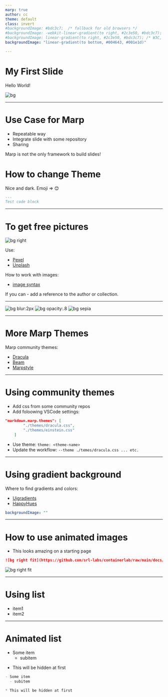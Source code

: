 ```yaml
---
marp: true
author: cc
theme: default
class: invert
#backgroundImage: #bdc3c7;  /* fallback for old browsers */
#backgroundImage: -webkit-linear-gradient(to right, #2c3e50, #bdc3c7);  /* Chrome 10-25, Safari 5.1-6 */
#backgroundImage: linear-gradient(to right, #2c3e50, #bdc3c7); /* W3C, IE 10+/ Edge, Firefox 16+, Chrome 26+, Opera 12+, Safari 7+ */
backgroundImage: "linear-gradient(to bottom, #004643, #001e1d)"

---
```

# My First Slide

Hello World!

![bg](img/BuildingIPnetworksforgenerativeAIapplications.jpg)

---

# Use Case for Marp

- Repeatable way
- Integrate slide with some repository
- Sharing

Marp is not the only framework to build slides!

# How to change Theme

Nice and dark. Emoji => :blush:

``` markdown
---
Test code block
```

---

# To get free pictures

![bg right](img/pexels-aidan-roof-2449605.jpg)

Use:

- [Pexel](https://www.pexels.com/)
- [Unplash](https://unsplash.com)

How to work with images:

- [image syntax](https://marpit.marp.app/image-symtax)

If you can - add a reference to the author or collection.

---

![bg blur:2px](img/pexels-aidan-roof-2449605.jpg)
![bg opacity:.8](img/pexels-aidan-roof-2449605.jpg)
![bg sepia](img/pexels-aidan-roof-2449605.jpg)

---

# More Marp Themes

Marp community themes:

- [Dracula](https://draculatheme.com//marp)
- [Beam](https://rnd195.github.io/marp-community-themes/theme/beam.html)
- [Marpstyle](https://github.com/cunhapaulo/marpstyle)

---

# Using community themes

- Add css from some community repos
- Add foloowing VSCode settings:

```json
"markdown.marp.themes": [
        "./themes/dracula.css",
        "./themes/einstein.css"
    ]
```

- Use theme: `theme: <theme-name>`
- Update the workflow: `--theme ./temes/dracula.css ... etc.`

---

# Using gradient background

Where to find gradients and colors:

- [Uigradients](https://uigradients.com)
- [HappyHues](https://happyhues.co)

```yaml
backgroundImage: ""
```

---

# How to use animated images

- This looks amazing on a starting page

```markdown
![bg right fit](https://github.com/srl-labs/containerlab/raw/main/docs/images/containerlab_export_white_ink.svg?sanitize=true)
```

![bg right fit](https://github.com/srl-labs/containerlab/raw/main/docs/images/containerlab_export_white_ink.svg?sanitize=true)

---

# Using list

- item1
- item2

---

# Animated list

- Some item
  - subitem

* This will be hidden at first

```markdown
- Some item
  - subitem

* This will be hidden at first
```
